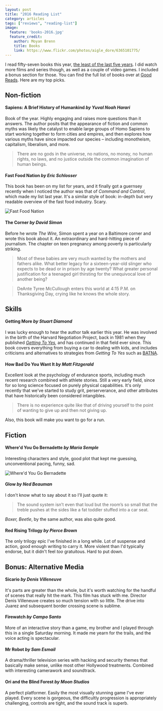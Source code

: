 ```yaml
---
layout: post
title: "2016 Reading List"
category: articles
tags: ["reviews", "reading-list"]
image:
  feature: 'books-2016.jpg'
  feature_credit:
    author: Moyan Brenn
    title: Books
    link: https://www.flickr.com/photos/aigle_dore/6365101775/
---
```


I read fifty-seven books this year, [the least of the last five years](2015-reading-list.html). I did watch more films and series though, as well as a couple of video games. I included a bonus section for those. You can find the full list of books over at [Good Reads](https://www.goodreads.com/review/list/2875383-xavier-shay?utf8=%E2%9C%93&read_at=2016&view=covers&per_page=100). Here are my top picks.

<x-reading-graphs year="2016"></x-reading-graphs>

## Non-fiction

#### Sapiens: A Brief History of Humankind _by Yuval Noah Harari_

Book of the year. Highly engaging and raises more questions than it answers.
The author posits that the appearance of fiction and common myths was likely
the catalyst to enable large groups of Homo Sapiens to start working together
to form cities and empires, and then explores how various myths have since
impacted our species – including monotheism, capitalism, liberalism, and more.

> There are no gods in the universe, no nations, no money, no human rights, no
> laws, and no justice outside the common imagination of human beings.

#### Fast Food Nation _by Eric Schlosser_

This book has been on my list for years, and it finally got a guernsey recently
when I noticed the author was that of _Command and Control_, which made my list
last year. It's a similar style of book: in-depth but very readable overview of
the fast food industry. Scary.

![Fast Food Nation](/images/fast-food-nation.jpg)

#### The Corner _by David Simon_

Before he wrote _The Wire_, Simon spent a year on a Baltimore corner and wrote
this book about it. An extraordinary and hard-hitting piece of journalism. The
chapter on teen pregnancy among poverty is particularly striking.

> Most of these babies are very much wanted by the mothers and fathers alike.
> What better legacy for a sixteen-year-old slinger who expects to be dead or
> in prison by age twenty? What greater personal justification for a teenaged
> girl thirsting for the unequivocal love of another being?

> DeAnte Tyree McCullough enters this world at 4:15 P.M. on Thanksgiving Day,
> crying like he knows the whole story.

## Skills

#### Getting More _by Stuart Diamond_

I was lucky enough to hear the author talk earlier this year. He was involved
in the birth of the Harvard Negotiation Project, back in 1981 when they
published [_Getting To
Yes_](https://www.amazon.com/Getting-Yes-Negotiating-Agreement-Without/dp/0395631246),
and has continued in that field ever since. This book covers everything from
buying a car to dealing with kids, and includes criticisms and alternatives to
strategies from _Getting To Yes_ such as
[BATNA](https://en.wikipedia.org/wiki/Best_alternative_to_a_negotiated_agreement).

#### How Bad Do You Want It _by Matt Fitzgerald_

Excellent look at the psychology of endurance sports, including much recent
research combined with athlete stories. Still a very early field, since for so
long science focused on purely physical capabilities. It's only recently that
we've started to study grit, perserverance, and other attributes that have
historically been considered intangibles.

> There is no experience quite like that of driving yourself to the point of
> wanting to give up and then not giving up.

Also, this book will make you want to go for a run.

## Fiction

#### Where'd You Go Bernadette _by Maria Semple_

Interesting characters and style, good plot that kept me guessing, unconventional pacing, funny, sad.

![Where'd You Go Bernadette](/images/bernadette.jpg)

#### Glow _by Ned Beauman_

I don't know what to say about it so I'll just quote it:

> The sound system isn’t even that loud but the room’s so small that the treble pushes at the sides like a fat toddler stuffed into a car seat.

_Boxer, Beetle_, by the same author, was also quite good.

#### Red Rising Trilogy _by Pierce Brown_

The only trilogy epic I've finished in a long while. Lot of suspense and action, good enough writing to carry it. More violent than I'd typically endorse, but it didn't feel _too_ gratuitous. Hard to put down.

## Bonus: Alternative Media

#### Sicario _by Denis Villeneuve_

It's parts are greater than the whole, but it's worth watching for the handful of scenes that really hit the mark.
This film has stuck with me. Director Denis Villeneuve creates so much tension
with so little. The drive into Juarez and subsequent border crossing scene is
sublime.

#### Firewatch _by Campo Santo_

More of an interactive story than a game, my brother and I played through this
in a single Saturday morning. It made me yearn for the trails, and the voice
acting is spectacular.

<x-youtube href='https://www.youtube.com/v/cXWlgP5hZzc'>
</x-youtube>

#### Mr Robot _by Sam Esmail_

A drama/thriller television series with hacking and security themes that
basically make sense, unlike most other Hollywood treatments.  Combined with
interesting camerawork and soundtrack.

#### Ori and the Blind Forest _by Moon Studios_

A perfect platformer. Easily the most visually stunning game I've ever played.
Every scene is gorgeous, the difficultly progression is appropriately
challenging, controls are tight, and the sound track is superb.

<x-youtube href='https://www.youtube.com/v/cklw-Yu3moE'>
</x-youtube>
